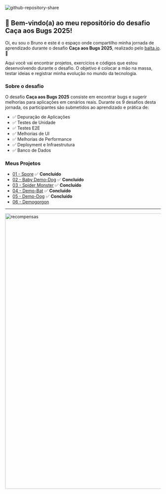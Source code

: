 ![github-repository-share](https://github.com/user-attachments/assets/91520b84-9d38-41bf-805c-030007880327)

## 👋 Bem-vindo(a) ao meu repositório do desafio Caça aos Bugs 2025!

Oi, eu sou o Bruno e este é o espaço onde compartilho minha jornada de aprendizado durante o desafio **Caça aos Bugs 2025**, realizado pelo [balta.io](https://balta.io). 👻

Aqui você vai encontrar projetos, exercícios e códigos que estou desenvolvendo durante o desafio. O objetivo é colocar a mão na massa, testar ideias e registrar minha evolução no mundo da tecnologia.

### Sobre o desafio
O desafio **Caça aos Bugs 2025** consiste em encontrar bugs e sugerir melhorias para aplicações em cenários reais. Durante os 9 desafios desta jornada, os participantes são submetidos ao aprendizado e prática de:
* ✅ Depuração de Aplicações
* ✅ Testes de Unidade
* ✅ Testes E2E
* ✅ Melhorias de UI
* ✅ Melhorias de Performance
* ✅ Deployment e Infraestrutura
* ✅ Banco de Dados

### Meus Projetos
* [01 - Spore](https://github.com/b01tech/balta-desafio-caca-aos-bugs-2025_1-spore.git) ✅ **Concluído**
* [02 - Baby Demo-Dog](https://github.com/b01tech/balta-desafio-caca-aos-bugs-2025_2-baby-demo-dog.git) ✅ **Concluído**
* [03 - Spider Monster](https://github.com/b01tech/balta-desafio-caca-aos-bugs-2025_3-spider-monster) ✅ **Concluído**
* [04 - Demo-Bat](https://github.com/b01tech/balta-desafio-caca-aos-bugs-2025_4-demo-bat.git) ✅ **Concluído**
* [05 - Demo-Dog](https://github.com/b01tech/balta-desafio-caca-aos-bugs-2025_5-demo-dog.git) ✅ **Concluído**
* [06 - Demogorgon](https://github.com/b01tech/balta-desafio-caca-aos-bugs-2025_6-demogorgon.git)

---
<img width="737" height="892" alt="recompensas" src="https://github.com/user-attachments/assets/1bb39874-2444-4478-adab-99d935339b56" />
